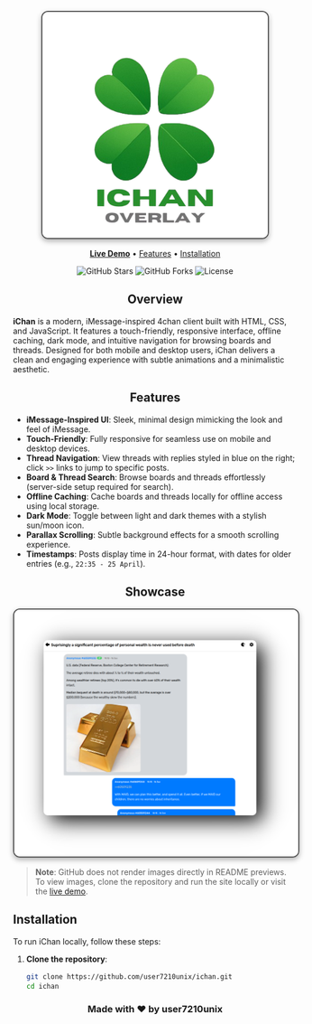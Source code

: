 <p align="center">
  <img src="assets/images/logo.png" alt="iChan Logo" width="400" style="border: 2px solid #555; border-radius: 12px; box-shadow: 0 4px 10px rgba(0, 0, 0, 0.3);"/>
</p>

<p align="center">
  <a href="https://user7210unix.github.io/ichan/"><strong>Live Demo</strong></a> •
  <a href="#features">Features</a> •
  <a href="#installation">Installation</a> 
</p>

<p align="center">
  <img src="https://img.shields.io/github/stars/user7210unix/ichan?style=flat-square" alt="GitHub Stars"/>
  <img src="https://img.shields.io/github/forks/user7210unix/ichan?style=flat-square" alt="GitHub Forks"/>
  <img src="https://img.shields.io/github/license/user7210unix/ichan?style=flat-square" alt="License"/>
</p>

<div align="center">

## Overview

<div align="left">

**iChan** is a modern, iMessage-inspired 4chan client built with HTML, CSS, and JavaScript. It features a touch-friendly, responsive interface, offline caching, dark mode, and intuitive navigation for browsing boards and threads. Designed for both mobile and desktop users, iChan delivers a clean and engaging experience with subtle animations and a minimalistic aesthetic.

<div align="center">

## Features

<div align="left">

- **iMessage-Inspired UI**: Sleek, minimal design mimicking the look and feel of iMessage.
- **Touch-Friendly**: Fully responsive for seamless use on mobile and desktop devices.
- **Thread Navigation**: View threads with replies styled in blue on the right; click `>>` links to jump to specific posts.
- **Board & Thread Search**: Browse boards and threads effortlessly (server-side setup required for search).
- **Offline Caching**: Cache boards and threads locally for offline access using local storage.
- **Dark Mode**: Toggle between light and dark themes with a stylish sun/moon icon.
- **Parallax Scrolling**: Subtle background effects for a smooth scrolling experience.
- **Timestamps**: Posts display time in 24-hour format, with dates for older entries (e.g., `22:35 - 25 April`).

<div align="center">

## Showcase

<div align="left">

<p align="center">
  <img src="assets/images/ichan1.png" alt="iChan Preview" width="600" style="border: 2px solid #555; border-radius: 12px; box-shadow: 0 4px 10px rgba(0, 0, 0, 0.3);"/>
</p>

<div align="left">

> **Note**: GitHub does not render images directly in README previews. To view images, clone the repository and run the site locally or visit the [live demo](https://user7210unix.github.io/ichan/).

## Installation

To run iChan locally, follow these steps:

1. **Clone the repository**:
   ```bash
   git clone https://github.com/user7210unix/ichan.git
   cd ichan
   ```
<div align="center">
  
### Made with ❤️ by user7210unix

